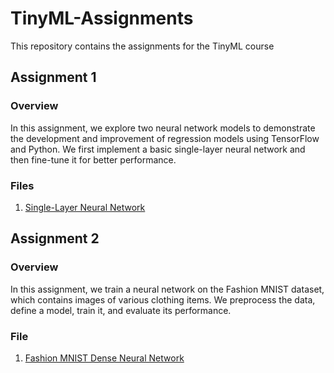 # TinyML-Assignments

This repository contains the assignments for the TinyML course

## Assignment 1

### Overview

In this assignment, we explore two neural network models to demonstrate the development and improvement of regression models using TensorFlow and Python. We first implement a basic single-layer neural network and then fine-tune it for better performance.

### Files

1. [Single-Layer Neural Network](https://github.com/Ayushsunny/TinyML-Assignments/tree/main/Single%20Layer%20Neural%20Network)

## Assignment 2

### Overview

In this assignment, we train a neural network on the Fashion MNIST dataset, which contains images of various clothing items. We preprocess the data, define a model, train it, and evaluate its performance.

### File

1. [Fashion MNIST Dense Neural Network](https://github.com/Ayushsunny/TinyML-Assignments/tree/main/Dense%20Neural%20Network)